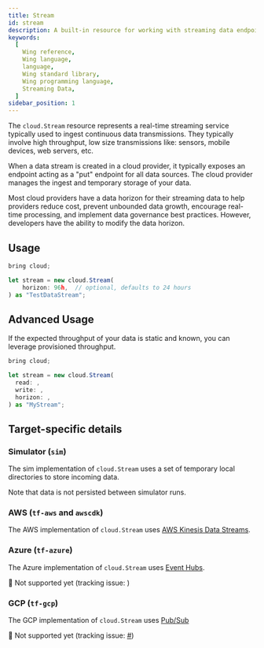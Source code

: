 ```yaml
---
title: Stream
id: stream
description: A built-in resource for working with streaming data endpoints.
keywords:
  [
    Wing reference,
    Wing language,
    language,
    Wing standard library,
    Wing programming language,
    Streaming Data,
  ]
sidebar_position: 1
---
```


The `cloud.Stream` resource represents a real-time streaming service typically used to ingest continuous data transmissions.
They typically involve high throughput, low size transmissions like: sensors, mobile devices, web servers, etc.

When a data stream is created in a cloud provider, it typically exposes an endpoint acting as a "put" endpoint for all data sources. The cloud provider manages the ingest and temporary storage of your data. 

Most cloud providers have a data horizon for their streaming data to help providers reduce cost, prevent unbounded data growth, encourage real-time processing, and implement data governance best practices. However, developers have the ability to modify the data horizon.

## Usage

```ts
bring cloud;

let stream = new cloud.Stream(
    horizon: 96h,  // optional, defaults to 24 hours
) as "TestDataStream";
```

## Advanced Usage

If the expected throughput of your data is static and known, you can leverage provisioned throughput.

```ts
bring cloud;

let stream = new cloud.Stream(
  read: ,
  write: ,
  horizon: ,
) as "MyStream";
```

## Target-specific details

### Simulator (`sim`)

The sim implementation of `cloud.Stream` uses a set of temporary local directories to store incoming data.

Note that data is not persisted between simulator runs.

### AWS (`tf-aws` and `awscdk`)

The AWS implementation of `cloud.Stream` uses [AWS Kinesis Data Streams](https://aws.amazon.com/kinesis/data-streams/).

### Azure (`tf-azure`)

The Azure implementation of `cloud.Stream` uses [Event Hubs](https://azure.microsoft.com/products/event-hubs).

🚧 Not supported yet (tracking issue: [](https://github.com/winglang/wing/issues/))

### GCP (`tf-gcp`)

The GCP implementation of `cloud.Stream` uses [Pub/Sub](https://cloud.google.com/pubsub)

🚧 Not supported yet (tracking issue: [#](https://github.com/winglang/wing/issues/))




